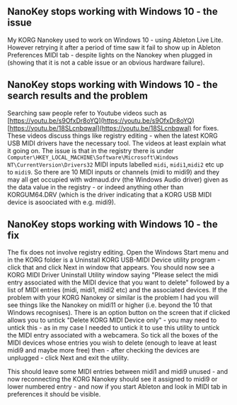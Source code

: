 ## NanoKey stops working with Windows 10 - the issue

My KORG Nanokey used to work on Windows 10 - using Ableton Live Lite. However retrying it after a period of time saw it fail to show up in Ableton Preferences MIDI tab - despite lights on the Nanokey when plugged in (showing that it is not a cable issue or an obvious hardware failure).

## NanoKey stops working with Windows 10 - the search results and the problem
Searching saw people refer to Youtube videos such as [https://youtu.be/s9OfxDr8oYQ](https://youtu.be/s9OfxDr8oYQ) [https://youtu.be/18SLcnbqwal](https://youtu.be/18SLcnbqwal) for fixes. These videos discuss things like registry editing -  when the latest KORG USB MIDI drivers have the necessary tool. The videos at least explain what it going on. The issue is that in the registry there is under `Computer\HKEY_LOCAL_MACHINE\Software\Microsoft\Windows NT\CurrentVersion\Drivers32` MIDI inputs labelled `midi`, `midi1`,`midi2` etc up to `midi9`. So there are 10 MIDI inputs or channels (midi to midi9) and they may all get occupied with wdmaud.drv (the Windows Audio driver) given as the data value in the registry - or indeed anything other than KORGUM64.DRV (which is the driver indicating that a KORG USB MIDI device is asoociated with e.g. midi9).

## NanoKey stops working with Windows 10 - the fix
The fix does not involve registry editing. Open the Windows Start menu and in the KORG folder is a Uninstall KORG USB-MIDI Device utility program - click that and click Next in window that appears. You should now see a KORG MIDI Driver Uninstall Utility window saying "Please select the midi entry associated with the MIDI device that you want to delete" followed by a list of MIDI entries (midi, midi1, midi2 etc) and the associated devices. If the problem with your KORG Nanokey or similar is the problem I had you will see things like the Nanokey on midi11 or higher (i.e. beyond the 10 that Windows recognises). There is an option button on the screen that if clicked allows you to untick "Delete KORG MIDI Device only" - you may need to untick this - as in my case I needed to untick it to use this utility to untick the MIDI entry associated with a webcamera. So tick all the boxes of the MIDI devices whose entries you wish to delete (enough to leave at least midi9 and maybe more free) then - after checking the devices are unplugged - click Next and exit the utility.

This should leave some MIDI entries between midi1 and midi9 unused - and now reconnecting the KORG Nanokey should see it assigned to midi9 or lower numbered entry - and now if you start Ableton and look in MIDI tab in preferences it should be visible.